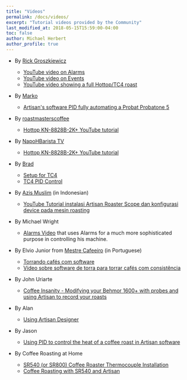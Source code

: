 ```yaml
---
title: "Videos"
permalink: /docs/videos/
excerpt: "Tutorial videos provided by the Community"
last_modified_at: 2018-05-15T15:59:00-04:00
toc: false
author: Michael Herbert
author_profile: true
---
```


  * By [Rick Groszkiewicz](https://www.youtube.com/channel/UCrLDJbbG8c6fO1KXjbDTllw)
    - [YouTube video on Alarms](https://www.youtube.com/watch?v=KLnb8lZwHjE)
    - [YouTube video on Events](https://www.youtube.com/watch?v=614R8i-EoHI)
    - [YouTube video showing a full Hottop/TC4 roast](https://www.youtube.com/watch?v=mE2qdb4qGrc)
  * By [Marko](https://vimeo.com/user26237386)
    - [Artisan's software PID fully automating a Probat Probatone 5](https://vimeo.com/193018671)
  * By [roastmasterscoffee](https://www.youtube.com/channel/UCsba_bXJQbqFX06X5xP_7ug)
    - [Hottop KN-8828B-2K+ YouTube tutorial](https://www.youtube.com/watch?v=glyE_6vv-Lo&t=110s)
  * By [NapoHBarista TV](https://www.youtube.com/channel/UC-k4iHzxb8xrLZ2NSlUo8hg)
    - [Hottop KN-8828B-2K+ YouTube tutorial](https://www.youtube.com/watch?v=T0If1ZbxjOI&t=310s)
  * By [Brad](https://www.youtube.com/channel/UCxcEts9cSvi29QrXyt3qvsQ)
    - [Setup for TC4](https://www.youtube.com/watch?v=0-Co-pXF2NM)
    - [TC4 PID Control](https://www.youtube.com/watch?v=ykuUCXhGAC4)
  * By [Azis Muslim](https://www.youtube.com/channel/UC8PQskLA6lHik9_W_Js_OCg) (in Indonesian)
    - [YouTube Tutorial instalasi Artisan Roaster Scope dan konfigurasi device pada mesin roasting](https://www.youtube.com/watch?v=DRUXTT6NLm4)

  * By Michael Wright
      - [Alarms Video](https://www.youtube.com/watch?time_continue=321&v=IrvC9dPqgjE) that uses Alarms for a much more sophisticated purpose in controlling his machine.  

  * By Elvio Junior from [Mestre Cafeeiro](https://www.mestrecafeeiro.com.br/) (in Portuguese)
      - [Torrando cafés com software](https://www.mestrecafeeiro.com.br/video)
      - [Vídeo sobre software de torra para torrar cafés com consistência](https://www.youtube.com/watch?v=LyZKYkKB9F8&feature=youtu.be&fbclid=IwAR1W19MV5if2k7b3NQqR2unHoirtOsAsqKYjQMeL-Jdj1z_h7olQvkmVmiI)

  * By John Uriarte
      - [Coffee Insanity - Modifying your Behmor 1600+ with probes and using Artisan to record your roasts](https://www.youtube.com/watch?v=EwqifxjkXgc&feature=youtu.be)

  * By Alan
      - [Using Artisan Designer](https://www.youtube.com/watch?v=_Xw_vNcmhR8)

  * By Jason
      - [Using PID to control the heat of a coffee roast in Artisan software](https://www.youtube.com/watch?v=5OrrdhCTBPE)

  * By Coffee Roasting at Home
      - [SR540 (or SR800) Coffee Roaster Thermocouple Installation](https://www.youtube.com/watch?v=NH73BS-zV6o)
      - [Coffee Roasting with SR540 and Artisan](https://www.youtube.com/watch?v=t1X0weUSZN0)
